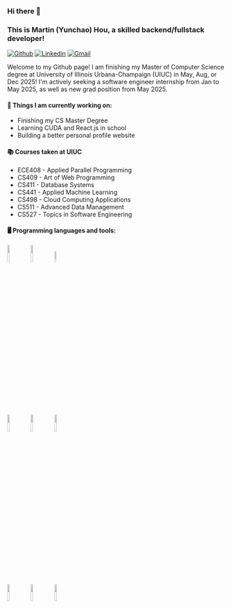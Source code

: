 ### Hi there 👋 
### This is Martin (Yunchao) Hou, a skilled backend/fullstack developer!

[![Github](https://img.shields.io/badge/-Github-000?style=flat&logo=Github&logoColor=white)](https://github.com/MartinHou)
[![Linkedin](https://img.shields.io/badge/-LinkedIn-blue?style=flat&logo=Linkedin&logoColor=white)](https://www.linkedin.com/in/ych/)
[![Gmail](https://img.shields.io/badge/-Gmail-c14438?style=flat&logo=Gmail&logoColor=white)](mailto:martinhou2020a@gmail.com)

Welcome to my Github page! I am finishing my Master of Computer Science degree at University of Illinois Urbana-Champaign (UIUC) in May, Aug, or Dec 2025! I'm actively seeking a software engineer internship from Jan to May 2025, as well as new grad position from May 2025.

#### 🌱 Things I am currently working on: 
- Finishing my CS Master Degree
- Learning CUDA and React.js in school
- Building a better personal profile website

#### 📚 Courses taken at UIUC
- ECE408 - Applied Parallel Programming 
- CS409 - Art of Web Programming
- CS411 - Database Systems
- CS441 - Applied Machine Learning
- CS498 - Cloud Computing Applications
- CS511 - Advanced Data Management
- CS527 - Topics in Software Engineering 

#### 🖥️ Programming languages and tools: 
<p>
<code><img width="10%" src="https://www.vectorlogo.zone/logos/java/java-ar21.svg"></code>
<code><img width="10%" src="https://www.vectorlogo.zone/logos/python/python-ar21.svg"></code>
<code><img width="8%" src="https://www.vectorlogo.zone/logos/r-project/r-project-icon.svg"></code>
<br />
<code><img width="10%" src="https://www.vectorlogo.zone/logos/pocoo_flask/pocoo_flask-ar21.svg"></code>
<code><img width="10%" src="https://www.vectorlogo.zone/logos/mysql/mysql-ar21.svg"></code>
<code><img width="10%" src="https://www.vectorlogo.zone/logos/mongodb/mongodb-ar21.svg"></code>
<br />
<code><img width="10%" src="https://www.vectorlogo.zone/logos/apache_spark/apache_spark-ar21.svg"></code>
<code><img width="10%" src="https://www.vectorlogo.zone/logos/apache_hadoop/apache_hadoop-ar21.svg"></code>
<code><img width="10%" src="https://www.vectorlogo.zone/logos/git-scm/git-scm-ar21.svg"></code>
</p>
